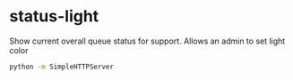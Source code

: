 status-light
============

Show current overall queue status for support.
Allows an admin to set light color

```sh
python -m SimpleHTTPServer
```
